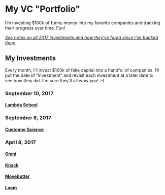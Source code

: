 # My VC "Portfolio"
I’m investing $100k of funny money into my favorite companies and tracking their progress over time. Fun!

*[See notes on all 2017 investments and how they've fared since I've backed them](https://medium.com/@julianweisser/reviewing-last-years-investments-4187841f1357).*

## My Investments

Every month, I’ll invest $100k of fake capital into a handful of companies. I’ll put the date of “investment” and revisit each investment at a later date to see how they did. I'm sure they'll all wow you! :-)

### September 10, 2017

#### [Lambda School](https://lambdaschool.com/)


### September 8, 2017

#### [Customer Science](https://customersci.com)

### April 8, 2017

#### [Omni](https://www.beomni.com/)

#### [Knack](https://www.joinknack.com/)

#### [Movebutter](https://www.movebutter.com/)

#### [Loom](https://www.useloom.com/)
